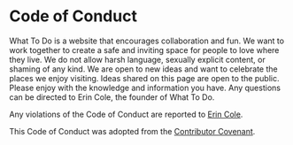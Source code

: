 # Code of Conduct

What To Do is a website that encourages collaboration and fun. We want to work together to create a safe and inviting space for people to love where they live. We do not allow harsh language, sexually explicit content, or shaming of any kind. We are open to new ideas and want to celebrate the places we enjoy visiting. Ideas shared on this page are open to the public. Please enjoy with the knowledge and information you have. Any questions can be directed to Erin Cole, the founder of What To Do.

Any violations of the Code of Conduct are reported to [Erin Cole](erincole567@gmail.com).

This Code of Conduct was adopted from the [Contributor Covenant](https://www.contributor-covenant.org/).
